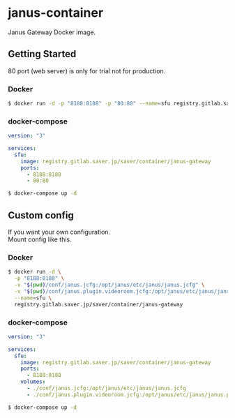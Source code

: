 # janus-container

Janus Gateway Docker image.

## Getting Started

80 port (web server) is only for trial not for production.

### Docker

```bash
$ docker run -d -p "8188:8188" -p "80:80" --name=sfu registry.gitlab.saver.jp/saver/container/janus-gateway
```

### docker-compose

```yaml
version: "3"

services:
  sfu:
    image: registry.gitlab.saver.jp/saver/container/janus-gateway
    ports:
      - 8188:8188
      - 80:80
```

```bash
$ docker-compose up -d
```

## Custom config

If you want your own configuration.  
Mount config like this.

### Docker

```bash
$ docker run -d \
  -p "8188:8188" \
  -v "$(pwd)/conf/janus.jcfg:/opt/janus/etc/janus/janus.jcfg" \
  -v "$(pwd)/conf/janus.plugin.videoroom.jcfg:/opt/janus/etc/janus/janus.plugin.videoroom.jcfg" \
  --name=sfu \
  registry.gitlab.saver.jp/saver/container/janus-gateway
```

### docker-compose

```yaml
version: "3"

services:
  sfu:
    image: registry.gitlab.saver.jp/saver/container/janus-gateway
    ports:
      - 8188:8188
    volumes:
      - ./conf/janus.jcfg:/opt/janus/etc/janus/janus.jcfg
      - ./conf/janus.plugin.videoroom.jcfg:/opt/janus/etc/janus/janus.plugin.videoroom.jcfg
```

```bash
$ docker-compose up -d
```
